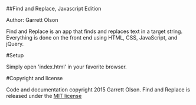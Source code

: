 ##Find and Replace, Javascript Edition

Author: Garrett Olson

Find and Replace is an app that finds and replaces text in a target string. Everything is done on the front end using HTML, CSS, JavaScript, and jQuery.

#Setup

Simply open 'index.html' in your favorite browser.

#Copyright and license

Code and documentation copyright 2015 Garrett Olson. Find and Replace is released under the [MIT license](http://opensource.org/licenses/MIT)
